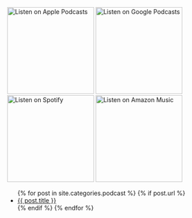 <a href="https://podcasts.apple.com/us/podcast/around-it-in-256-seconds/id1510899104?itsct=podcast_box_badge&amp;itscg=30200&amp;ls=1" style="display: inline-block; overflow: hidden; width: 200px;">
    <img src="img/US_UK_Apple_Podcasts_Listen_Badge_RGB.svg" alt="Listen on Apple Podcasts" style="width: 200px;">
</a>
<a href="https://podcasts.google.com/feed/aHR0cHM6Ly9hbmNob3IuZm0vcy8xNTVlNzEzNC9wb2RjYXN0L3Jzcw" style="display: inline-block; overflow: hidden; width: 200px;">
    <img src="img/EN_Google_Podcasts_Badge.svg" alt="Listen on Google Podcasts" style="width: 200px;">
</a>
<a href="https://open.spotify.com/show/2WTzG4ef4L5GDSBf7IB2tJ" style="display: inline-block; overflow: hidden; width: 200px;">
    <img src="img/spotify-podcast-badge-wht-grn-165x40.svg" alt="Listen on Spotify" style="width: 200px;">
</a>
<a href="https://www.amazon.com/Around-IT-in-256-seconds/dp/B08K4TRK71" style="display: inline-block; overflow: hidden; width: 200px;">
    <img src="img/US_ListenOn_AmazonMusic_button_white_RGB_5X.png" alt="Listen on Amazon Music" style="width: 200px;">
</a>

<ul>
    {% for post in site.categories.podcast %}
      {% if post.url %}
        <li>
          <a href="{{ post.url }}">{{ post.title }}</a>
        </li>
      {% endif %}
    {% endfor %}
  </ul>